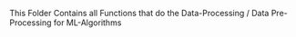This Folder Contains all Functions that do the Data-Processing / Data Pre-Processing for ML-Algorithms
